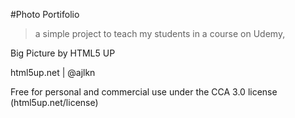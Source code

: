 #Photo Portifolio

> a simple project to teach my students in a course on Udemy,

Big Picture by HTML5 UP

html5up.net | @ajlkn

Free for personal and commercial use under the CCA 3.0 license (html5up.net/license)
